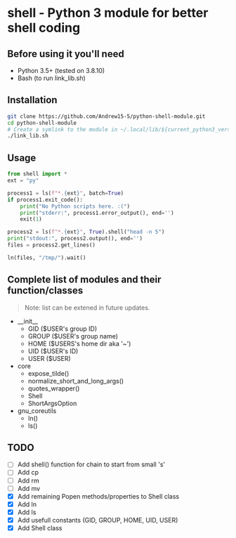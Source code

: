 # shell - Python 3 module for better shell coding

## Before using it you'll need

* Python 3.5+ (tested on 3.8.10)
* Bash (to run link_lib.sh)

## Installation

```bash
git clone https://github.com/Andrew15-5/python-shell-module.git
cd python-shell-module
# Create a symlink to the module in ~/.local/lib/${current_python3_version}/site-packages/
./link_lib.sh
```

## Usage

```python
from shell import *
ext = "py"

process1 = ls(f"*.{ext}", batch=True)
if process1.exit_code():
    print("No Python scripts here. :(")
    print("stderr:", process1.error_output(), end='')
    exit(1)

process2 = ls(f"*.{ext}", True).shell("head -n 5")
print("stdout:", process2.output(), end='')
files = process2.get_lines()

ln(files, "/tmp/").wait()
```

## Complete list of modules and their function/classes

>Note: list can be extened in future updates.

* \_\_init__
  * GID   ($USER's group ID)
  * GROUP ($USER's group name)
  * HOME  ($USERS's home dir aka '~')
  * UID   ($USER's ID)
  * USER  ($USER)
* core
  * expose_tilde()
  * normalize_short_and_long_args()
  * quotes_wrapper()
  * Shell
  * ShortArgsOption
* gnu_coreutils
  * ln()
  * ls()

## TODO

* [ ] Add shell() function for chain to start from small 's'
* [ ] Add cp
* [ ] Add rm
* [ ] Add mv
* [x] Add remaining Popen methods/properties to Shell class
* [x] Add ln
* [x] Add ls
* [x] Add usefull constants (GID, GROUP, HOME, UID, USER)
* [x] Add Shell class
